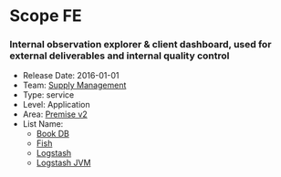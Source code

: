# Scope FE
### Internal observation explorer & client dashboard, used for external deliverables and internal quality control
* Release Date: 2016-01-01
* Team: [Supply Management](../teams/supply.md)
* Type: service
* Level: Application
* Area: [Premise v2](../areas/v2.png)
* List Name:
  * [Book DB](book.md)
  * [Fish](fish.md)
  * [Logstash](logstash.md)
  * [Logstash JVM](logstash-jvm.md)
